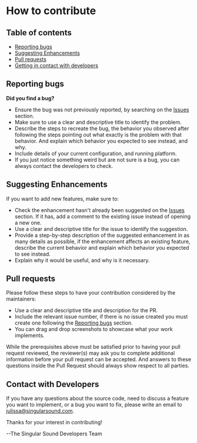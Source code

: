 # How to contribute

## Table of contents

- [Reporting bugs](#reporting-bugs)
- [Suggesting Enhancements](#suggesting-enhancements)
- [Pull requests](#pull-requests)
- [Getting in contact with developers](#contact-with-developers)

## Reporting bugs

**Did you find a bug?**
- Ensure the bug was not previously reported, by searching on the  [Issues](https://github.com/SingularSound/bbmanager/issues) section.
- Make sure to use a clear and descriptive title to identify the problem.
- Describe the steps to recreate the bug, the behavior you observed after following the steps pointing out what exactly is the problem with that behavior. And explain which behavior you expected to see instead, and why.
- Include details of your current configuration, and running platform.
- If you just notice something weird but are not sure is a bug, you can always contact the developers to check.

## Suggesting Enhancements

If you want to add new features, make sure to:
   - Check the enhancement hasn't already been suggested on the [Issues](https://github.com/SingularSound/bbmanager/issues) section. If it has, add a comment to the existing issue instead of opening a new one.
   - Use a clear and descriptive title for the issue to identify the suggestion.
   - Provide a step-by-step description of the suggested enhancement in as many details as possible, if the enhancement affects an existing feature, describe the current behavior and explain which behavior you expected to see instead.
   - Explain why it would be useful, and why is it necessary.
   
## Pull requests

Please follow these steps to have your contribution considered by the maintainers:
   - Use a clear and descriptive title and description for the PR.
   - Include the relevant issue number, if there is no issue created you must create one following the [Reporting bugs](#reporting-bugs) section.
   - You can drag and drop screenshots to showcase what your work implements.

While the prerequisites above must be satisfied prior to having your pull request reviewed, the reviewer(s) may ask you to complete additional information before your pull request can be accepted. And answers to these questions inside the Pull Request should always show respect to all parties.

## Contact with Developers

   If you have any questions about the source code, need to discuss a feature you want to implement, or a bug you want to fix, please write an email to julissa@singularsound.com.
   
   
   
   Thanks for your interest in contributing!
   
   --The Singular Sound Developers Team